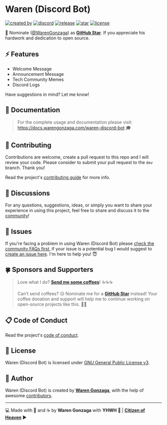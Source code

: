 # Waren (Discord Bot)

[![created by](https://img.shields.io/badge/created%20by-Waren%20Gonzaga-blue.svg?longCache=true&style=flat-square)](https://github.com/warengonzaga) [![discord](https://img.shields.io/discord/659684980137656340?color=%235865F2&label=discord&logo=discord&logoColor=white&style=flat-square)](https://wrngnz.ga/discord) [![release](https://img.shields.io/github/release/warengonzaga/waren-discord-bot.svg?style=flat-square)](https://github.com/warengonzaga/waren-discord-bot/releases) [![star](https://img.shields.io/github/stars/warengonzaga/waren-discord-bot.svg?style=flat-square)](https://github.com/warengonzaga/waren-discord-bot/stargazers) [![license](https://img.shields.io/github/license/warengonzaga/waren-discord-bot.svg?style=flat-square)](https://github.com/warengonzaga/waren-discord-bot/blob/main/license)

📢 Nominate ([@WarenGonzaga](https://warengonzaga.com)) as **[GitHub Star](https://stars.github.com/nominate)**. If you appreciate his hardwork and dedication to open source.

## ⚡ Features

- Welcome Message
- Announcement Message
- Tech Community Memes
- Discord Logs

Have suggestions in mind? Let me know!

## 📖 Documentation

> For the complete usage and documentation please visit:
> <https://docs.warengonzaga.com/waren-discord-bot> 🎓

## 🎯 Contributing

Contributions are welcome, create a pull request to this repo and I will review your code. Please consider to submit your pull request to the `dev` branch. Thank you!

Read the project's [contributing guide](./CONTRIBUTING.md) for more info.

## 💬 Discussions

For any questions, suggestions, ideas, or simply you want to share your experience in using this project, feel free to share and discuss it to the [community](https://github.com/warengonzaga/waren-discord-bot/discussions)!

## 🐛 Issues

If you're facing a problem in using Waren (Discord Bot) please [check the community FAQs first](https://github.com/WarenGonzaga/waren-discord-bot/discussions?discussions_q=label%3Afaq), if your issue is a potential bug I would suggest to [create an issue here](https://github.com/warengonzaga/waren-discord-bot/issues/new). I'm here to help you! 😇

## 🍀 Sponsors and Supporters

> Love what I do? **[Send me some coffees](https://buymeacoff.ee/wareneutron)**! ☕☕☕
>
> Can't send coffees? 😥 Nominate me for a **[GitHub Star](https://stars.github.com/nominate)** instead!
> Your coffee donation and support will help me to continue working on open-source projects like this. 🙏😇

## 📋 Code of Conduct

Read the project's [code of conduct](./code_of_conduct.md).

## 📃 License

Waren (Discord Bot) is licensed under [GNU General Public License v3](https://opensource.org/licenses/GPL-3.0).

## 📝 Author

Waren (Discord Bot) is created by **[Waren Gonzaga](https://github.com/warengonzaga)**, with the help of awesome [contributors](https://github.com/warengonzaga/waren-discord-bot/graphs/contributors).

---

💻 Made with 💖 and ☕ by **Waren Gonzaga** with **YHWH** 🙏 | **[Citizen of Heaven](https://youtu.be/GwirdlbkUD8?t=150)** ▶️

